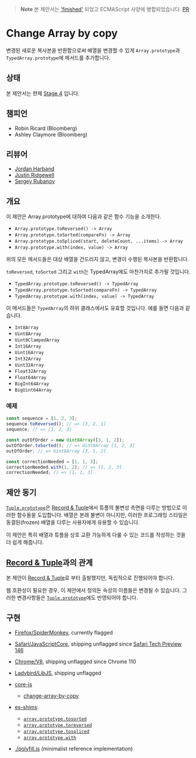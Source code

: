 > **Note**
> 본 제안서는 ['finished'](https://github.com/tc39/proposals/blob/main/finished-proposals.md) 되었고 ECMAScript 사양에 병합되었습니다. [PR](https://github.com/tc39/ecma262/pull/2997)

# Change Array by copy

변경된 새로운 복사본을 반환함으로써 배열을 변경할 수 있게 `Array.prototype`과 `TypedArray.prototype`에 메서드를 추가합니다.

## 상태
본 제안서는 햔제 [Stage 4] 입니다.

[Stage 4]: https://github.com/tc39/proposals/commit/ad4df8435f27f39eda26db3b940ae151980c8015#diff-af1d66eb7dbbf6f66e871d26bcad07076a557256a957f558ca21e60924e2b0b7
[spec]: https://github.com/tc39/ecma262/pull/2997/files

## 챔피언
- Robin Ricard (Bloomberg)
- Ashley Claymore (Bloomberg)

## 리뷰어
- [Jordan Harband](https://github.com/ljharb)
- [Justin Ridgewell](https://github.com/jridgewell)
- [Sergey Rubanov](https://github.com/chicoxyzzy)

## 개요

이 제안은 Array.prototype에 대하여 다음과 같은 함수 기능을 소개한다.
- `Array.prototype.toReversed() -> Array`
- `Array.prototype.toSorted(compareFn) -> Array`
- `Array.prototype.toSpliced(start, deleteCount, ...items) -> Array`
- `Array.prototype.with(index, value) -> Array`

위의 모든 메서드들은 대상 배열을 건드리지 않고, 변경이 수행된 복사본을 반환합니다.

`toReversed`, `toSorted` 그리고 `with`는 TypedArray에도 마찬가지로 추가될 것입니다.
- `TypedArray.prototype.toReversed() -> TypedArray`
- `TypedArray.prototype.toSorted(compareFn) -> TypedArray`
- `TypedArray.prototype.with(index, value) -> TypedArray`

이 메서드들은 `TypedArray`의 하위 클래스에서도 유효할 것입니다. 예를 들면 다음과 같습니다.
- `Int8Array`
- `Uint8Array`
- `Uint8ClampedArray`
- `Int16Array`
- `Uint16Array`
- `Int32Array`
- `Uint32Array`
- `Float32Array`
- `Float64Array`
- `BigInt64Array`
- `BigUint64Array`

### 예제
```js
const sequence = [1, 2, 3];
sequence.toReversed(); // => [3, 2, 1]
sequence; // => [1, 2, 3]

const outOfOrder = new Uint8Array([3, 1, 2]);
outOfOrder.toSorted(); // => Uint8Array [1, 2, 3]
outOfOrder; // => Uint8Array [3, 1, 2]

const correctionNeeded = [1, 1, 3];
correctionNeeded.with(1, 2); // => [1, 2, 3]
correctionNeeded; // => [1, 1, 3]
```

## 제안 동기
[`Tuple.prototype`](https://tc39.es/proposal-record-tuple/#sec-properties-of-the-tuple-prototype-object)은 [Record & Tuple](https://github.com/tc39/proposal-record-tuple)에서 튜플의 불변성 측면을 다루는 방법으로 이러한 함수들을 도입합니다. 배열은 본래 불변이 아니지만, 이러한 프로그래밍 스타일은 동결된(frozen) 배열을 다루는 사용자에게 유용할 수 있습니다.

이 제안은 특히 배열과 튜플을 상호 교환 가능하게 다룰 수 있는 코드를 작성하는 것을 더 쉽게 해줍니다.

## [Record & Tuple](https://github.com/tc39/proposal-record-tuple)과의 관계
본 제안이 [Record & Tuple](https://github.com/tc39/proposal-record-tuple)로 부터 출발했지만, 독립적으로 진행되어야 합니다.

웹 호환성이 필요한 경우, 이 제안에서 정의돈 속성의 이름들은 변경될 수 있습니다. 그러한 변경사항들은 [`Tuple.prototype`](https://tc39.es/proposal-record-tuple/#sec-properties-of-the-tuple-prototype-object)에도 반영되어야 합니다.

## 구현

 - [Firefox/SpiderMonkey](https://bugzilla.mozilla.org/show_bug.cgi?id=1729563), currently flagged
 - [Safari/JavaScriptCore](https://bugs.webkit.org/show_bug.cgi?id=234604), shipping unflagged since [Safari Tech Preview 146](https://developer.apple.com/safari/technology-preview/release-notes/#:~:text=bug%20tracker.-,Release%20146,-Note%3A%20Tab)
 - [Chrome/V8](https://bugs.chromium.org/p/v8/issues/detail?id=12764), shipping unflagged since Chrome 110

 - [Ladybird/LibJS](https://github.com/SerenityOS/serenity/issues/16353), shipping unflagged

 - [core-js](https://github.com/zloirock/core-js)
   - [change-array-by-copy](https://github.com/zloirock/core-js#change-array-by-copy)

 - [es-shims](https://github.com/es-shims):
   - [`array.prototype.tosorted`](https://www.npmjs.com/package/array.prototype.tosorted)
   - [`array.prototype.toreversed`](https://www.npmjs.com/package/array.prototype.toreversed)
   - [`array.prototype.tospliced`](https://www.npmjs.com/package/array.prototype.tospliced)
   - [`array.prototype.with`](https://www.npmjs.com/package/array.prototype.with)

- [./polyfill.js](./polyfill.js) (minimalist reference implementation)